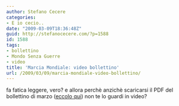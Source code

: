 ```yaml
---
author: Stefano Cecere
categories:
- E io cecio..
date: "2009-03-09T18:36:48Z"
guid: http://stefanocecere.com/?p=1588
id: 1588
tags:
- bollettino
- Mondo Senza Guerre
- video
title: 'Marcia Mondiale: video bollettino'
url: /2009/03/09/marcia-mondiale-video-bollettino/
---
```


fa fatica leggere, vero? e allora perchè anzichè scaricarsi il PDF del bollettino di marzo ([eccolo qui](http://stefanocecere.com/wp-content/uploads/sites/3/2009/03/bollettino_marcia_mar_09_ita.pdf)) non te lo guardi in video?